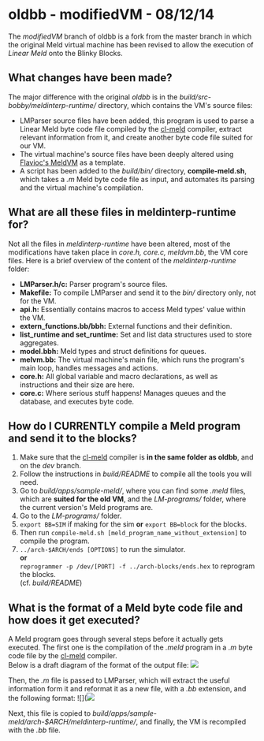 oldbb - modifiedVM - 08/12/14
====================================
The *modifiedVM* branch of oldbb is a fork from the master branch in which the original Meld virtual machine has been revised to allow the execution of _Linear Meld_ onto the Blinky Blocks.  

## What changes have been made?

The major difference with the original *oldbb* is in the *build/src-bobby/meldinterp-runtime/* directory, which contains the VM's source files:
- LMParser source files have been added, this program is used to parse a Linear Meld byte code file compiled by the [cl-meld](https://github.com/flavioc/cl-meld/tree/dev) compiler, extract relevant information from it, and create another byte code file suited for our VM.
- The virtual machine's source files have been deeply altered using [Flavioc's MeldVM](https://github.com/flavioc/cl-meld/tree/dev) as a template. 
- A script has been added to the *build/bin/* directory, **compile-meld.sh**, which takes a *.m* Meld byte code file as input, and automates its parsing and the virtual machine's compilation.

## What are all these files in meldinterp-runtime for?
Not all the files in *meldinterp-runtime* have been altered, most of the modifications have taken place in *core.h, core.c, meldvm.bb*, the VM core files. Here is a brief overview of the content of the *meldinterp-runtime* folder:
- **LMParser.h/c:** Parser program's source files.
- **Makefile:** To compile LMParser and send it to the *bin/* directory only, not for the VM.
- **api.h:** Essentially contains macros to access Meld types' value within the VM.
- **extern_functions.bb/bbh:** External functions and their definition.
- **list_runtime and set_runtime:** Set and list data structures used to store aggregates.
- **model.bbh:** Meld types and struct definitions for queues.
- **melvm.bb:** The virtual machine's main file, which runs the program's main loop, handles messages and actions.
- **core.h:** All global variable and macro declarations, as well as instructions and their size are here.
- **core.c:** Where serious stuff happens! Manages queues and the database, and executes byte code.

## How do I CURRENTLY compile a Meld program and send it to the blocks?
1. Make sure that the [cl-meld](https://github.com/flavioc/cl-meld/tree/dev) compiler is **in the same folder as oldbb**, and on the *dev* branch.
2. Follow the instructions in *build/README* to compile all the tools you will need.
3. Go to *build/apps/sample-meld/*, where you can find some *.meld* files, which are **suited for the old VM**, and the *LM-programs/* folder, where the current version's Meld programs are.
4. Go to the *LM-programs/* folder.  
5. `export BB=SIM` if making for the sim **or** `export BB=block` for the blocks.
6. Then run `compile-meld.sh [meld_program_name_without_extension]` to compile the program.
7. `../arch-$ARCH/ends [OPTIONS]` to run the simulator.  
   **or**  
   `reprogrammer -p /dev/[PORT] -f ../arch-blocks/ends.hex` to reprogram the blocks.  
   (cf. *build/README*)  

## What is the format of a Meld byte code file and how does it get executed?
A Meld program goes through several steps before it actually gets executed. The first one is the compilation of the *.meld* program in a *.m* byte code file by the [cl-meld](https://github.com/flavioc/cl-meld/tree/dev) compiler.  
Below is a draft diagram of the format of the output file: 
![](http://i58.tinypic.com/68udj9.jpg)

Then, the *.m* file is passed to LMParser, which will extract the useful information form it and reformat it as a new file, with a *.bb* extension, and the following format:
![](![](http://i62.tinypic.com/2ntfbxl.jpg)

Next, this file is copied to *build/apps/sample-meld/arch-$ARCH/meldinterp-runtime/*, and finally, the VM is recompiled with the *.bb* file.
